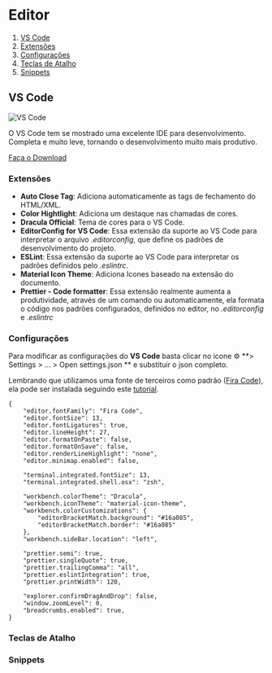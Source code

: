 # Editor

1. [VS Code](#vs-code)
2. [Extensões](#extensões)
3. [Configurações](#configurações)
4. [Teclas de Atalho](#teclas-de-atalho)
5. [Snippets](#snippets)


## VS Code

![VS Code](https://code.visualstudio.com/assets/home/home-screenshot-mac-lg-2x.png)

O VS Code tem se mostrado uma excelente IDE para desenvolvimento. Completa e muito leve, tornando o
desenvolvimento muito mais produtivo.

[Faça o Download](https://code.visualstudio.com/)

### Extensões 

- **Auto Close Tag**: Adiciona automaticamente as tags de fechamento do HTML/XML.
- **Color Hightlight**: Adiciona um destaque nas chamadas de cores.
- **Dracula Official**: Tema de cores para o VS Code.
- **EditorConfig for VS Code**: Essa extensão da suporte ao VS Code para interpretar o arquivo _.editorconfig_, que define
  os padrões de desenvolvimento do projeto.
- **ESLint**: Essa extensão da suporte ao VS Code para interpretar os padrões definidos pelo _.eslintrc_.
- **Material Icon Theme**: Adiciona Icones baseado na extensão do documento.
- **Prettier - Code formatter**: Essa extensão realmente aumenta a produtividade, através de um comando ou automaticamente,
  ela formata o código nos padrões configurados, definidos no editor, no _.editorconfig_ e _.eslintrc_

### Configurações

Para modificar as configurações do **VS Code** basta clicar no icone ⚙️ **> Settings > ... > Open settings.json ** e substituir o json
completo.

Lembrando que utilizamos uma fonte de terceiros como padrão ([Fira Code](https://github.com/tonsky/FiraCode)), ela pode ser instalada seguindo este [tutorial](https://github.com/tonsky/FiraCode).

```
{
    "editor.fontFamily": "Fira Code",
    "editor.fontSize": 13,
    "editor.fontLigatures": true,
    "editor.lineHeight": 27,
    "editor.formatOnPaste": false,
    "editor.formatOnSave": false,
    "editor.renderLineHighlight": "none",
    "editor.minimap.enabled": false,

    "terminal.integrated.fontSize": 13,
    "terminal.integrated.shell.osx": "zsh",

    "workbench.colorTheme": "Dracula",
    "workbench.iconTheme": "material-icon-theme",
    "workbench.colorCustomizations": {
        "editorBracketMatch.background": "#16a085",
        "editorBracketMatch.border": "#16a085"
    },
    "workbench.sideBar.location": "left",

    "prettier.semi": true,
    "prettier.singleQuote": true,
    "prettier.trailingComma": "all",
    "prettier.eslintIntegration": true,
    "prettier.printWidth": 120,

    "explorer.confirmDragAndDrop": false,
    "window.zoomLevel": 0,
    "breadcrumbs.enabled": true,
}
```

### Teclas de Atalho

### Snippets

